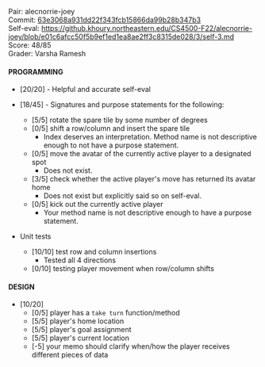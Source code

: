 Pair: alecnorrie-joey \
Commit: [63e3068a931dd22f343fcb15866da99b28b347b3](https://github.khoury.northeastern.edu/CS4500-F22/alecnorrie-joey/tree/63e3068a931dd22f343fcb15866da99b28b347b3) \
Self-eval: https://github.khoury.northeastern.edu/CS4500-F22/alecnorrie-joey/blob/e01c6afcc50f5b9ef1ed1ea8ae2ff3c8315de028/3/self-3.md \
Score: 48/85 \
Grader: Varsha Ramesh


#### PROGRAMMING

- [20/20] -  Helpful and accurate self-eval 

- [18/45]  - Signatures and purpose statements for the following: 

  - [5/5] rotate the spare tile by some number of degrees
  - [0/5] shift a row/column and insert the spare tile
    - Index deserves an interpretation. Method name is not descriptive enough to not have a purpose statement.
  - [0/5] move the avatar of the currently active player to a designated spot
    - Does not exist.
  - [3/5] check whether the active player's move has returned its avatar home
     - Does not exist but explicitly said so on self-eval.
  - [0/5] kick out the currently active player
     - Your method name is not descriptive enough to have a purpose statement.
 

- Unit tests
  - [10/10] test row and column insertions
    - Tested all 4 directions
  - [0/10] testing player movement when row/column shifts

#### DESIGN

- [10/20]
  - [0/5] player has a `take turn` function/method   
  - [5/5] player's home location
  - [5/5] player's goal assignment
  - [5/5] player's current location
  - [-5] your memo should clarify when/how the player receives different pieces of data
